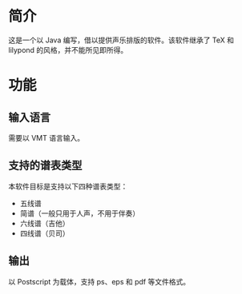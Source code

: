# 简介
这是一个以 Java 编写，借以提供声乐排版的软件。该软件继承了 TeX 和 lilypond 的风格，并不能所见即所得。
# 功能
## 输入语言
需要以 VMT 语言输入。
## 支持的谱表类型
本软件目标是支持以下四种谱表类型：
- 五线谱
- 简谱（一般只用于人声，不用于伴奏）
- 六线谱（吉他）
- 四线谱（贝司）
## 输出
以 Postscript 为载体，支持 ps、eps 和 pdf 等文件格式。
